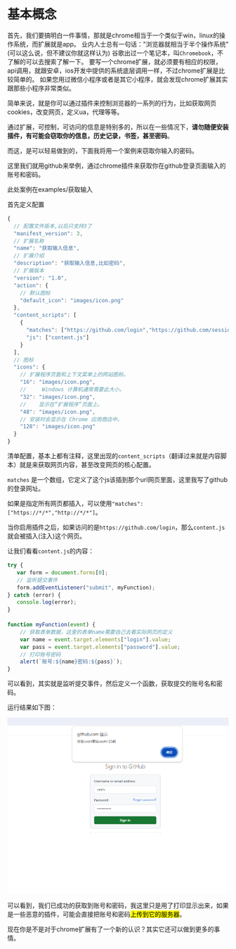 # 基本概念

首先，我们要搞明白一件事情，那就是chrome相当于一个类似于win，linux的操作系统，而扩展就是app。
业内人士总有一句话："浏览器就相当于半个操作系统"(可以这么说，但不建议你就这样认为)
谷歌出过一个笔记本，叫`Chromebook`，不了解的可以去搜索了解一下。
要写一个chrome扩展，就必须要有相应的权限，api调用，就跟安卓，ios开发中提供的系统底层调用一样，不过chrome扩展是比较简单的。
如果您用过微信小程序或者是其它小程序，就会发现chrome扩展其实跟那些小程序非常类似。

简单来说，就是你可以通过插件来控制浏览器的一系列的行为，比如获取网页cookies，改变网页，定义ua，代理等等。

通过扩展，可控制，可访问的信息是特别多的，所以在一些情况下，**请勿随便安装插件，有可能会窃取你的信息，历史记录，书签，甚至密码**。

而这，是可以轻易做到的，下面我将用一个案例来窃取你输入的密码。

这里我们就用github来举例，通过chrome插件来获取你在github登录页面输入的账号和密码。

此处案例在examples/获取输入

首先定义配置

```js
{
  // 配置文件版本,以后只支持3了
  "manifest_version": 3,
  // 扩展名称
  "name": "获取输入信息",
  // 扩展介绍
  "description": "获取输入信息,比如密码",
  // 扩展版本
  "version": "1.0",
  "action": {
    // 默认图标
    "default_icon": "images/icon.png"
  },  
  "content_scripts": [
    {
      "matches": ["https://github.com/login","https://github.com/session"],
      "js": ["content.js"]
    }
  ],  
  // 图标
  "icons": {
    // 扩展程序页面和上下文菜单上的网站图标。
    "16": "images/icon.png",
    //     Windows 计算机通常需要此大小。
    "32": "images/icon.png",
    //    显示在“扩展程序”页面上。
    "48": "images/icon.png",
    // 安装时会显示在 Chrome 应用商店中。
    "128": "images/icon.png"
  }
}
```

清单配置，基本上都有注释，这里出现的`content_scripts`（翻译过来就是内容脚本）就是来获取网页内容，甚至改变网页的核心配置。

`matches` 是一个数组，它定义了这个js该插到那个url网页里面，这里我写了github的登录网址。

如果是指定所有网页都插入，可以使用`"matches": ["https://*/*","http://*/*"]`。

当你启用插件之后，如果访问的是`https://github.com/login`，那么`content.js`就会被插入(注入)这个网页。

让我们看看`content.js`的内容：

```js
try {
   var form = document.forms[0];
   // 监听提交事件
   form.addEventListener("submit", myFunction);
} catch (error) {
   console.log(error);
}

function myFunction(event) {
    // 获取表单数据，这里的表单name需要自己去看实际网页的定义
    var name = event.target.elements["login"].value;
    var pass = event.target.elements["password"].value;
    // 打印账号密码
    alert(`账号:${name}密码:${pass}`);
}


```

可以看到，其实就是监听提交事件，然后定义一个函数，获取提交的账号名和密码。

运行结果如下图：

![image.png](./images/1.png)



可以看到，我们已成功的获取到账号和密码，我这里只是用了打印显示出来，如果是一些恶意的插件，可能会直接把账号和密码<mark>上传到它的服务器</mark>。



现在你是不是对于chrome扩展有了一个新的认识？其实它还可以做到更多的事情。
